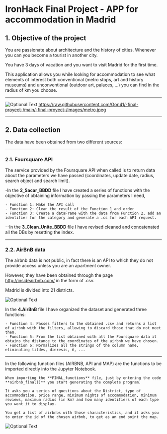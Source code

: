 # IronHack Final Project - APP for accommodation in Madrid

## 1. Objective of the project

You are passionate about architecture and the history of cities. Whenever you can you become a tourist in another city. 

You have 3 days of vacation and you want to visit Madrid for the first time.

This application allows you while looking for accommodation to see what elements of interest both conventional (metro stops, art and history museums) and unconventional (outdoor art, palaces, ...) you can find in the radius of km you choose.

---------------------------------

![Optional Text](../-final-proyect-/images/metro.jpeg)
https://raw.githubusercontent.com/Gon41/-final-proyect-/main/-final-proyect-/images/metro.jpeg

---------------------------------

## 2. Data collection

The data have been obtained from two different sources:

------



### 2.1. Foursquare API

The service provided by the Foursquare API when called is to return data about the parameters we have passed (coordinates, update date, radius, search object and search limit).

-In the **2_Sacar_BBDD** file I have created a series of functions with the objective of obtaining information by passing the parameters I need,

    - Function 1: Make the API call
    - Function 2: Clean the result of the Function 1 and order
    - Function 3: Create a dataFrame with the data from Function 2, add an identifier for the category and generate a .cs for each API request.

--In the **3_Clean_Unite_BBDD** file I have revised cleaned and concatenated all the DBs by resetting the index.





----

### 2.2. AirBnB data

The airbnb data is not public, in fact there is an API to which they do not provide access unless you are an apartment owner.

However, they have been obtained through the page http://insideairbnb.com/ in the form of .csv.

Madrid is divided into 21 districts.

![Optional Text](../-final-proyect-/images/portada.jpg)


In the **4.AirBnB** file I have organized the dataset and generated three functions:

    - Function 4: Passes filters to the obtained .csv and returns a list of airbnb with the filters, allowing to discard those that do not meet them.
    - Function 5: From the list obtained with all the Foursquare data it obtains the distance to the coordinates of the airbnb we have chosen.
    - Function 6: Normalizes all the strings of the column name, eliminating tildes, dieresis, ñ, ...

----

In the following function files (AIRBNB, API and MAP) are the functions to be imported directly into the Jupyter Notebook.

    When importing the **FINAL_functions** file, just by entering the code **airbnb_final()** you start generating the complete program.

    It asks you a series of questions about the District, type of accommodation, price range, minimum nights of accommodation, minimum reviews, maximum radius (in km) and how many identifiers of each type you want it to display.

    You get a list of airbnbs with those characteristics, and it asks you to enter the id of the chosen airbnb, to get as an end point the map.

![Optional Text](../-final-proyect-/images/foto_fin.png)
 

